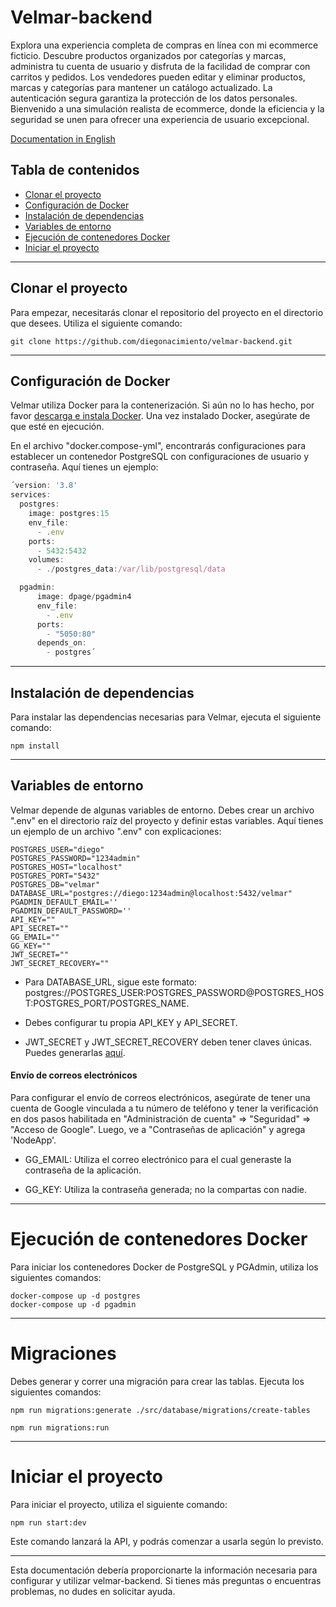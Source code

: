 # Velmar-backend
Explora una experiencia completa de compras en línea con mi ecommerce ficticio. Descubre productos organizados por categorías y marcas, administra tu cuenta de usuario y disfruta de la facilidad de comprar con carritos y pedidos. Los vendedores pueden editar y eliminar productos, marcas y categorías para mantener un catálogo actualizado. La autenticación segura garantiza la protección de los datos personales. Bienvenido a una simulación realista de ecommerce, donde la eficiencia y la seguridad se unen para ofrecer una experiencia de usuario excepcional.

[Documentation in English](README.md)

## Tabla de contenidos
- [Clonar el proyecto](#clone-the-project)
- [Configuración de Docker](#docker-setup)
- [Instalación de dependencias](#dependency-installation)
- [Variables de entorno](#environment-variables)
- [Ejecución de contenedores Docker](#Running-Docker-containers)
- [Iniciar el proyecto](#Starting-the-project)

***

## Clonar el proyecto
Para empezar, necesitarás clonar el repositorio del proyecto en el directorio que desees. Utiliza el siguiente comando:

```git clone https://github.com/diegonacimiento/velmar-backend.git```

***

## Configuración de Docker
Velmar utiliza Docker para la contenerización. Si aún no lo has hecho, por favor  [descarga e instala Docker](https://www.docker.com/products/docker-desktop/). Una vez instalado Docker, asegúrate de que esté en ejecución.

En el archivo "docker.compose-yml", encontrarás configuraciones para establecer un contenedor PostgreSQL con configuraciones de usuario y contraseña. Aquí tienes un ejemplo:

```javascript
´version: '3.8'
services:
  postgres:
    image: postgres:15
    env_file:
      - .env
    ports:
      - 5432:5432
    volumes:
      - ./postgres_data:/var/lib/postgresql/data

  pgadmin:
      image: dpage/pgadmin4
      env_file:
        - .env
      ports:
        - "5050:80"
      depends_on:
        - postgres´
```

***

## Instalación de dependencias
Para instalar las dependencias necesarias para Velmar, ejecuta el siguiente comando:

``` npm install ```

***

## Variables de entorno
Velmar depende de algunas variables de entorno. Debes crear un archivo ".env" en el directorio raíz del proyecto y definir estas variables. Aquí tienes un ejemplo de un archivo ".env" con explicaciones:
```
POSTGRES_USER="diego" 
POSTGRES_PASSWORD="1234admin"
POSTGRES_HOST="localhost"
POSTGRES_PORT="5432"
POSTGRES_DB="velmar"
DATABASE_URL="postgres://diego:1234admin@localhost:5432/velmar"
PGADMIN_DEFAULT_EMAIL=''
PGADMIN_DEFAULT_PASSWORD=''
API_KEY=""
API_SECRET=""
GG_EMAIL=""
GG_KEY=""
JWT_SECRET=""
JWT_SECRET_RECOVERY=""
```

- Para DATABASE_URL, sigue este formato:  postgres://POSTGRES_USER:POSTGRES_PASSWORD@POSTGRES_HOST:POSTGRES_PORT/POSTGRES_NAME.

- Debes configurar tu propia API_KEY y API_SECRET.

- JWT_SECRET y JWT_SECRET_RECOVERY deben tener claves únicas. Puedes generarlas [aquí](https://keygen.io/#fakeLink/).

#### Envío de correos electrónicos
Para configurar el envío de correos electrónicos, asegúrate de tener una cuenta de Google vinculada a tu número de teléfono y tener la verificación en dos pasos habilitada en "Administración de cuenta" ⇒ "Seguridad" ⇒ "Acceso de Google". Luego, ve a "Contraseñas de aplicación" y agrega 'NodeApp'.

- GG_EMAIL: Utiliza el correo electrónico para el cual generaste la contraseña de la aplicación.

- GG_KEY: Utiliza la contraseña generada; no la compartas con nadie.

***

# Ejecución de contenedores Docker
Para iniciar los contenedores Docker de PostgreSQL y PGAdmin, utiliza los siguientes comandos:

```
docker-compose up -d postgres
docker-compose up -d pgadmin
```

***

# Migraciones
Debes generar y correr una migración para crear las tablas. Ejecuta los siguientes comandos:

```npm run migrations:generate ./src/database/migrations/create-tables```

```npm run migrations:run```

***

# Iniciar el proyecto
Para iniciar el proyecto, utiliza el siguiente comando:

```npm run start:dev```

Este comando lanzará la API, y podrás comenzar a usarla según lo previsto.

***

Esta documentación debería proporcionarte la información necesaria para configurar y utilizar velmar-backend. Si tienes más preguntas o encuentras problemas, no dudes en solicitar ayuda.